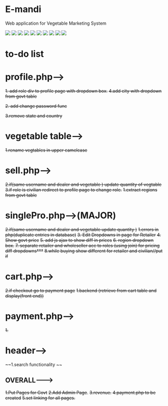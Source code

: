 # E-mandi
Web application for Vegetable Marketing System

![](../master/slides/slide-08.png)
![](../master/slides/slide-09.png)
![](../master/slides/slide-10.png)
![](../master/slides/slide-11.png)
![](../master/slides/slide-12.png)
![](../master/slides/slide-13.png)
![](../master/slides/slide-14.png)
![](../master/slides/slide-15.png)
![](../master/slides/slide-16.png)
![](../master/slides/slide-17.png)

# to-do list

# profile.php-->
~~1. add role div to profile page with dropdown box.~~
~~4.add city with dropdown from govt table~~
	
~~2. add change password func~~

~~3.remove state and country~~
	
		
# vegetable table-->

~~1.rename vegtables in upper camelcase~~

# sell.php-->
	
~~2.if(same username and dealer and vegetable ) update quantity of vegtable~~
	~~3.if role is civilian redirect to profile page to change role.~~
~~1.extract regions from govt table~~

# singlePro.php-->(MAJOR)
~~2.if(same username and dealer and vegetable update quantity )~~
~~1.errors in php(duplicate entries in database)~~
~~3. Edit Dropdowns  in page for Retailer~~
~~4. Show govt price~~
~~5. add js ajax to show diff in prices~~
~~6. region dropdown box.~~
~~7. separate retailer and wholeseller acc to roles (using join)  for pricing diff dropdowns***~~
~~8.while buying show different for retailer and civilian//put if~~
	
	

# cart.php-->
~~2.if checkout go to payment page~~
~~1.backend (retrieve from cart table and display(front end))~~
	
	

# payment.php-->

~~1.~~




# header-->

~~1.search functionality ~~




##  OVERALL--->

~~1.Put Pages for Govt~~
~~2.Add Admin Page~~.
~~3.revenue.~~
~~4.payment.php to be created~~
~~5.set linking for all pages.~~


